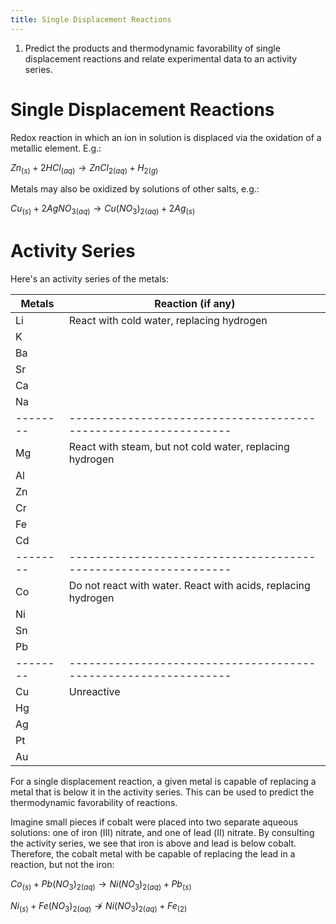 ```yaml
---
title: Single Displacement Reactions
---
```


1. Predict the products and thermodynamic favorability of single displacement
   reactions and relate experimental data to an activity series.

# Single Displacement Reactions

Redox reaction in which an ion in solution is displaced via the oxidation of a
metallic element. E.g.:

$Zn_{(s)} + 2HCl_{(aq)} \to ZnCl_{2(aq)} + H_{2(g)}$

Metals may also be oxidized by solutions of other salts, e.g.:

$Cu_{(s)} + 2AgNO_{3(aq)} \to Cu\left(NO_3\right)_{2(aq)} + 2Ag_{(s)}$

# Activity Series

Here's an activity series of the metals:

| Metals | Reaction (if any)                                             |
|--------|---------------------------------------------------------------|
| Li     | React with cold water, replacing hydrogen                     |
| K      |                                                               |
| Ba     |                                                               |
| Sr     |                                                               |
| Ca     |                                                               |
| Na     |                                                               |
|--------|---------------------------------------------------------------|
| Mg     | React with steam, but not cold water, replacing hydrogen      |
| Al     |                                                               |
| Zn     |                                                               |
| Cr     |                                                               |
| Fe     |                                                               |
| Cd     |                                                               |
|--------|---------------------------------------------------------------|
| Co     | Do not react with water. React with acids, replacing hydrogen |
| Ni     |                                                               |
| Sn     |                                                               |
| Pb     |                                                               |
|--------|---------------------------------------------------------------|
| Cu     | Unreactive                                                    |
| Hg     |                                                               |
| Ag     |                                                               |
| Pt     |                                                               |
| Au     |                                                               |

For a single displacement reaction, a given metal is capable of replacing a
metal that is below it in the activity series. This can be used to predict the
thermodynamic favorability of reactions.

Imagine small pieces if cobalt were placed into two separate aqueous solutions:
one of iron (Ⅲ) nitrate, and one of lead (Ⅱ) nitrate. By consulting the
activity series, we see that iron is above and lead is below cobalt. Therefore,
the cobalt metal with be capable of replacing the lead in a reaction, but not
the iron:

$Co_{(s)} + Pb\left(NO_3\right)_{2(aq)} \to Ni\left(NO_3\right)_{2(aq)} + Pb_{(s)}$

$Ni_{(s)} + Fe\left(NO_3\right)_{2(aq)} \nrightarrow Ni\left(NO_3\right)_{2(aq)} + Fe_{(2)}$
